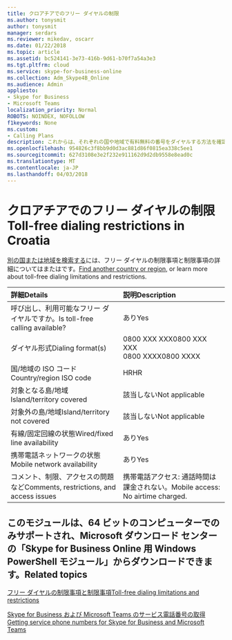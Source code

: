 ```yaml
---
title: クロアチアでのフリー ダイヤルの制限
ms.author: tonysmit
author: tonysmit
manager: serdars
ms.reviewer: mikedav, oscarr
ms.date: 01/22/2018
ms.topic: article
ms.assetid: bc524141-3e73-416b-9d61-b70f7a54a3e3
ms.tgt.pltfrm: cloud
ms.service: skype-for-business-online
ms.collection: Adm_Skype4B_Online
ms.audience: Admin
appliesto:
- Skype for Business
- Microsoft Teams
localization_priority: Normal
ROBOTS: NOINDEX, NOFOLLOW
f1keywords: None
ms.custom:
- Calling Plans
description: これからは、それぞれの国や地域で有料無料の番号をダイヤルする方法を確認できます。 国/地域を選択し、かかる具体的な詳細について、制限、およびフリー ダイヤル サービスの可用性に制限がある国に固有のページに無料のサービスがあります。 ダイヤル形式または書式が表示されますフリー ダイヤル番号をダイヤルする国または地域内で必要なアクセス コード。
ms.openlocfilehash: 954826c3f8bb9d0d3ac881d86f0815ea338c5ee1
ms.sourcegitcommit: 627d3108e3e2f232e911162d9d2db9558e8ead0c
ms.translationtype: MT
ms.contentlocale: ja-JP
ms.lasthandoff: 04/03/2018
---
```

# <a name="toll-free-dialing-restrictions-in-croatia"></a><span data-ttu-id="b80d5-105">クロアチアでのフリー ダイヤルの制限</span><span class="sxs-lookup"><span data-stu-id="b80d5-105">Toll-free dialing restrictions in Croatia</span></span>

<span data-ttu-id="b80d5-106">[別の国または地域を検索する](../what-are-calling-plans-in-office-365/toll-free-dialing-limitations-and-restrictions.md)には、フリー ダイヤルの制限事項と制限事項の詳細についてはまたはです。</span><span class="sxs-lookup"><span data-stu-id="b80d5-106">[Find another country or region](../what-are-calling-plans-in-office-365/toll-free-dialing-limitations-and-restrictions.md), or learn more about toll-free dialing limitations and restrictions.</span></span>


|<span data-ttu-id="b80d5-107">**詳細**</span><span class="sxs-lookup"><span data-stu-id="b80d5-107">**Details**</span></span>|<span data-ttu-id="b80d5-108">**説明**</span><span class="sxs-lookup"><span data-stu-id="b80d5-108">**Description**</span></span>|
|:-----|:-----|
|<span data-ttu-id="b80d5-109">呼び出し、利用可能なフリー ダイヤルですか。</span><span class="sxs-lookup"><span data-stu-id="b80d5-109">Is toll-free calling available?</span></span>  <br/> |<span data-ttu-id="b80d5-110">あり</span><span class="sxs-lookup"><span data-stu-id="b80d5-110">Yes</span></span>  <br/> |
|<span data-ttu-id="b80d5-111">ダイヤル形式</span><span class="sxs-lookup"><span data-stu-id="b80d5-111">Dialing format(s)</span></span>  <br/> | <span data-ttu-id="b80d5-112">0800 XXX XXX</span><span class="sxs-lookup"><span data-stu-id="b80d5-112">0800 XXX XXX</span></span> <br/>  <span data-ttu-id="b80d5-113">0800 XXXX</span><span class="sxs-lookup"><span data-stu-id="b80d5-113">0800 XXXX</span></span> <br/> |
|<span data-ttu-id="b80d5-114">国/地域の ISO コード</span><span class="sxs-lookup"><span data-stu-id="b80d5-114">Country/region ISO code</span></span>  <br/> |<span data-ttu-id="b80d5-115">HR</span><span class="sxs-lookup"><span data-stu-id="b80d5-115">HR</span></span>  <br/> |
|<span data-ttu-id="b80d5-116">対象となる島/地域</span><span class="sxs-lookup"><span data-stu-id="b80d5-116">Island/territory covered</span></span>  <br/> |<span data-ttu-id="b80d5-117">該当しない</span><span class="sxs-lookup"><span data-stu-id="b80d5-117">Not applicable</span></span>  <br/> |
|<span data-ttu-id="b80d5-118">対象外の島/地域</span><span class="sxs-lookup"><span data-stu-id="b80d5-118">Island/territory not covered</span></span>  <br/> |<span data-ttu-id="b80d5-119">該当しない</span><span class="sxs-lookup"><span data-stu-id="b80d5-119">Not applicable</span></span>  <br/> |
|<span data-ttu-id="b80d5-120">有線/固定回線の状態</span><span class="sxs-lookup"><span data-stu-id="b80d5-120">Wired/fixed line availability</span></span>  <br/> |<span data-ttu-id="b80d5-121">あり</span><span class="sxs-lookup"><span data-stu-id="b80d5-121">Yes</span></span>  <br/> |
|<span data-ttu-id="b80d5-122">携帯電話ネットワークの状態</span><span class="sxs-lookup"><span data-stu-id="b80d5-122">Mobile network availability</span></span>  <br/> |<span data-ttu-id="b80d5-123">あり</span><span class="sxs-lookup"><span data-stu-id="b80d5-123">Yes</span></span>  <br/> |
|<span data-ttu-id="b80d5-124">コメント、制限、アクセスの問題など</span><span class="sxs-lookup"><span data-stu-id="b80d5-124">Comments, restrictions, and access issues</span></span>  <br/> |<span data-ttu-id="b80d5-125">携帯電話アクセス: 通話時間は課金されない。</span><span class="sxs-lookup"><span data-stu-id="b80d5-125">Mobile access: No airtime charged.</span></span>  <br/> |
   
## <a name="related-topics"></a><span data-ttu-id="b80d5-126">このモジュールは、64 ビットのコンピューターでのみサポートされ、Microsoft ダウンロード センターの「Skype for Business Online 用 Windows PowerShell モジュール」からダウンロードできます。</span><span class="sxs-lookup"><span data-stu-id="b80d5-126">Related topics</span></span>

[<span data-ttu-id="b80d5-127">フリー ダイヤルの制限事項と制限事項</span><span class="sxs-lookup"><span data-stu-id="b80d5-127">Toll-free dialing limitations and restrictions</span></span>](../what-are-calling-plans-in-office-365/toll-free-dialing-limitations-and-restrictions.md)

[<span data-ttu-id="b80d5-128">Skype for Business および Microsoft Teams のサービス電話番号の取得</span><span class="sxs-lookup"><span data-stu-id="b80d5-128">Getting service phone numbers for Skype for Business and Microsoft Teams</span></span>](../what-is-phone-system-in-office-365/getting-service-phone-numbers.md)

  
 